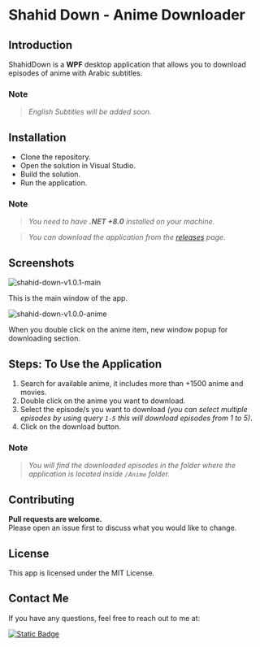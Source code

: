 # Shahid Down - Anime Downloader

## Introduction

ShahidDown is a **WPF** desktop application that allows you to download episodes of anime with Arabic subtitles.

### Note

> *English Subtitles will be added soon.*

## Installation

- Clone the repository.
- Open the solution in Visual Studio.
- Build the solution.
- Run the application.

### Note
> *You need to have **.NET +8.0** installed on your machine.*

> *You can download the application from the [releases](https://github.com/getimad/shahid-down/releases) page.*

## Screenshots
![shahid-down-v1.0.1-main](https://github.com/getimad/shahid-down/assets/107067409/fb29db6c-f7b6-4533-97cc-291c4fa1ab01)

This is the main window of the app.

![shahid-down-v1.0.0-anime](https://github.com/getimad/shahid-down/assets/107067409/b06187ac-c393-469a-ba11-1817488a80a4)

When you double click on the anime item, new window popup for downloading section.


## Steps: To Use the Application

1. Search for available anime, it includes more than +1500 anime and movies.
2. Double click on the anime you want to download.
3. Select the episode/s you want to download *(you can select multiple episodes by using query `1-5` this will download episodes from 1 to 5)*.
4. Click on the download button.

### Note

> *You will find the downloaded episodes in the folder where the application is located inside `/Anime` folder.*

## Contributing

**Pull requests are welcome.**  
Please open an issue first to discuss what you would like to change.

## License

This app is licensed under the MIT License.

## Contact Me

If you have any questions, feel free to reach out to me at:

<a href="https://www.linkedin.com/in/getimad/" target="_blank">
  <img alt="Static Badge" src="https://img.shields.io/badge/LinkedIn-blue?style=for-the-badge&logo=linkedin">
</a>
